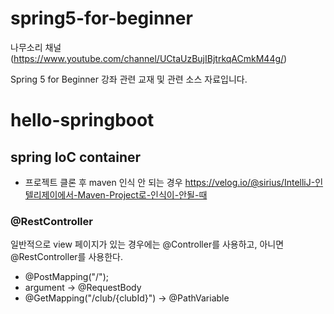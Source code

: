 # spring5-for-beginner

나무소리 채널(https://www.youtube.com/channel/UCtaUzBujIBjtrkqACmkM44g/)

Spring 5 for Beginner 강좌 관련 교재 및 관련 소스 자료입니다.
# hello-springboot

## spring IoC container


- 프로젝트 클론 후 maven 인식 안 되는 경우 
https://velog.io/@sirius/IntelliJ-인텔리제이에서-Maven-Project로-인식이-안될-때

### @RestController
일반적으로 view 페이지가 있는 경우에는 @Controller를 사용하고, 아니면 @RestController를 사용한다.
- @PostMapping("/");
- argument -> @RequestBody
- @GetMapping("/club/{clubId}") -> @PathVariable